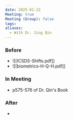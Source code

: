 ```yaml
---
date: 2025-01-22
Meeting: true
Meeting (Group): false
tags: 
aliases:
  - With Dr. Jing Qin
---
```


### Before
- ![[ICSDS-Shifts.pdf]]
- ![[biometrics-H-Q-H.pdf]]

### In Meeting
- p575-576 of Dr. Qin's Book

### After
- 